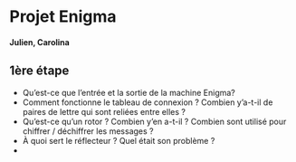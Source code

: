 # Projet Enigma
#### Julien, Carolina

## 1ère étape
- Qu’est-ce que l’entrée et la sortie de la machine Enigma?
- Comment fonctionne le tableau de connexion ? Combien y’a-t-il de paires de lettre qui sont reliées entre elles ?
- Qu’est-ce qu’un rotor ? Combien y’en a-t-il ? Combien sont utilisé pour chiffrer / déchiffrer les messages ?
- À quoi sert le réflecteur ? Quel était son problème ?
- 
